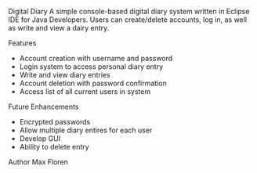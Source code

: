 Digital Diary
  A simple console-based digital diary system written in Eclipse IDE for Java Developers. Users can create/delete accounts, log in, as well as write and view a dairy entry. 

Features
  - Account creation with username and password
  - Login system to access personal diary entry
  - Write and view diary entries
  - Account deletion with password confirmation
  - Access list of all current users in system

Future Enhancements
  - Encrypted passwords
  - Allow multiple diary entires for each user
  - Develop GUI
  - Ability to delete entry

Author
  Max Floren
